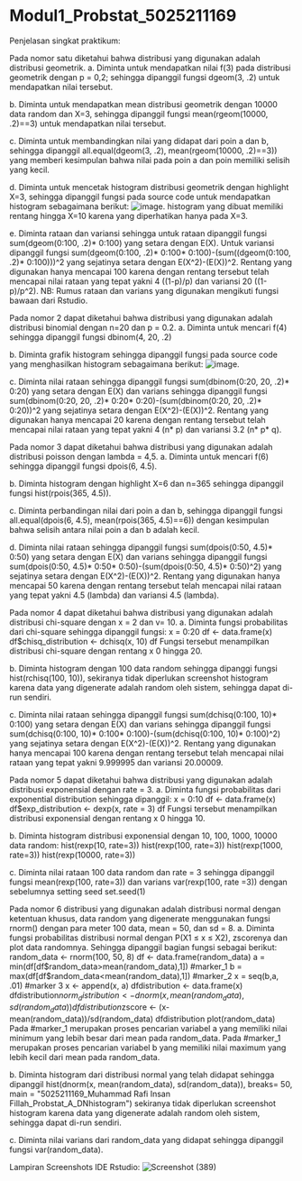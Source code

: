 # Modul1_Probstat_5025211169
Penjelasan singkat praktikum:

Pada nomor satu diketahui bahwa distribusi yang digunakan adalah distribusi geometrik. 
  a. Diminta untuk mendapatkan nilai f(3) pada distribusi geometrik dengan p = 0,2; sehingga dipanggil fungsi dgeom(3, .2) untuk mendapatkan nilai tersebut. 
  
  b. Diminta untuk mendapatkan mean distribusi geometrik dengan 10000 data random dan X=3, sehingga dipanggil fungsi mean(rgeom(10000, .2)==3) untuk mendapatkan nilai tersebut.
  
  c. Diminta untuk membandingkan nilai yang didapat dari poin a dan b, sehingga dipanggil all.equal(dgeom(3, .2), mean(rgeom(10000, .2)==3)) yang memberi kesimpulan bahwa nilai pada poin a dan poin memiliki selisih yang kecil. 
  
  d. Diminta untuk mencetak histogram distribusi geometrik dengan highlight X=3, sehingga dipanggil fungsi pada source code untuk mendapatkan histogram sebagaimana berikut: ![image](https://user-images.githubusercontent.com/78022264/195272441-fc2391e4-5ba8-45fa-90f3-c8b8f71a49ef.png).
  histogram yang dibuat memiliki rentang hingga X=10 karena yang diperhatikan hanya pada X=3.
  
  e. Diminta rataan dan variansi sehingga untuk rataan dipanggil fungsi sum(dgeom(0:100, .2)* 0:100) yang setara dengan E(X). Untuk variansi dipanggil fungsi sum(dgeom(0:100, .2)* 0:100* 0:100)-(sum((dgeom(0:100, .2)* 0:100)))^2 yang sejatinya setara dengan E(X^2)-(E(X))^2. Rentang yang digunakan hanya mencapai 100 karena dengan rentang tersebut telah mencapai nilai rataan yang tepat yakni 4 ((1-p)/p) dan variansi 20 ((1-p)/p^2).
  NB: Rumus rataan dan varians yang digunakan mengikuti fungsi bawaan dari Rstudio.


Pada nomor 2 dapat diketahui bahwa distribusi yang digunakan adalah distribusi binomial dengan n=20 dan p = 0.2.
  a. Diminta untuk mencari f(4) sehingga dipanggil fungsi dbinom(4, 20, .2)
  
  b. Diminta grafik histogram sehingga dipanggil fungsi pada source code yang menghasilkan histogram sebagaimana berikut: ![image](https://user-images.githubusercontent.com/78022264/195274351-e63231f9-2f98-4701-a93b-c8b7f148a09c.png).
  
  c. Diminta nilai rataan sehingga dipanggil fungsi sum(dbinom(0:20, 20, .2)* 0:20) yang setara dengan E(X) dan varians sehingga dipanggil fungsi sum(dbinom(0:20, 20, .2)* 0:20* 0:20)-(sum(dbinom(0:20, 20, .2)* 0:20))^2 yang sejatinya setara dengan E(X^2)-(E(X))^2. Rentang yang digunakan hanya mencapai 20 karena dengan rentang tersebut telah mencapai nilai rataan yang tepat yakni 4 (n* p) dan variansi 3.2 (n* p* q).
  
Pada nomor 3 dapat diketahui bahwa distribusi yang digunakan adalah distribusi poisson dengan lambda = 4,5.
  a. Diminta untuk mencari f(6) sehingga dipanggil fungsi dpois(6, 4.5).
  
  b. Diminta histogram dengan highlight X=6 dan n=365 sehingga dipanggil fungsi hist(rpois(365, 4.5)).
  
  c. Diminta perbandingan  nilai dari poin a dan b, sehingga dipanggil fungsi all.equal(dpois(6, 4.5), mean(rpois(365, 4.5)==6)) dengan kesimpulan bahwa selisih antara nilai poin a dan b adalah kecil.
  
  d. Diminta nilai rataan sehingga dipanggil fungsi sum(dpois(0:50, 4.5)* 0:50) yang setara dengan E(X) dan varians sehingga dipanggil fungsi sum(dpois(0:50, 4.5)* 0:50* 0:50)-(sum(dpois(0:50, 4.5)* 0:50)^2) yang sejatinya setara dengan E(X^2)-(E(X))^2. Rentang yang digunakan hanya mencapai 50 karena dengan rentang tersebut telah mencapai nilai rataan yang tepat yakni 4.5 (lambda) dan variansi 4.5 (lambda).
  
  
Pada nomor 4 dapat diketahui bahwa distribusi yang digunakan adalah distribusi chi-square dengan x = 2 dan v= 10.
  a. Diminta fungsi probabilitas dari chi-square sehingga dipanggil fungsi:
      x = 0:20
      df <- data.frame(x)
      df$chisq_distribution <- dchisq(x, 10)
      df
    Fungsi tersebut menampilkan distribusi chi-square dengan rentang x 0 hingga 20.
    
  b. Diminta histogram dengan 100 data random sehingga dipanggi fungsi hist(rchisq(100, 10)), sekiranya tidak diperlukan screenshot histogram karena data yang digenerate adalah random oleh sistem, sehingga dapat di-run sendiri.
  
  c. Diminta nilai rataan sehingga dipanggil fungsi sum(dchisq(0:100, 10)* 0:100) yang setara dengan E(X) dan varians sehingga dipanggil fungsi sum(dchisq(0:100, 10)* 0:100* 0:100)-(sum(dchisq(0:100, 10)* 0:100)^2) yang sejatinya setara dengan E(X^2)-(E(X))^2. Rentang yang digunakan hanya mencapai 100 karena dengan rentang tersebut telah mencapai nilai rataan yang tepat yakni 9.999995 dan variansi 20.00009.
  

Pada nomor 5 dapat diketahui bahwa distribusi yang digunakan adalah distribusi exponensial dengan rate = 3.
  a. Diminta fungsi probabilitas dari exponential distribution sehingga dipanggil:
      x = 0:10
      df <- data.frame(x)
      df$exp_distribution <- dexp(x, rate = 3)
      df
     Fungsi tersebut menampilkan distribusi exponensial dengan rentang x 0 hingga 10.
     
  b. Diminta histogram distribusi exponensial dengan 10, 100, 1000, 10000 data random:
      hist(rexp(10, rate=3))
      hist(rexp(100, rate=3))
      hist(rexp(1000, rate=3))
      hist(rexp(10000, rate=3))
      
  c. Diminta nilai rataan 100 data random dan rate = 3 sehingga dipanggil fungsi mean(rexp(100, rate=3)) dan varians var(rexp(100, rate =3)) dengan sebelumnya setting seed set.seed(1)
  
  
Pada nomor 6 distribusi yang digunakan adalah distribusi normal dengan ketentuan khusus, data random yang digenerate menggunakan fungsi rnorm() dengan para meter 100 data, mean = 50, dan sd = 8.
  a. Diminta fungsi probabilitas distribusi normal dengan P(X1 ≤ x ≤ X2), zscorenya dan plot data randomnya. Sehingga dipanggil bagian fungsi sebagai berikut:
      random_data <- rnorm(100, 50, 8)
      df <- data.frame(random_data)
      a = min(df[df$random_data>mean(random_data),1]) #marker_1
      b = max(df[df$random_data<mean(random_data),1]) #marker_2
      x = seq(b,a, .01) #marker 3
      x <- append(x, a) 
      dfdistribution <- data.frame(x)
      dfdistribution$norm_distribution <- dnorm(x, mean(random_data), sd(random_data))
      dfdistribution$zscore <- (x-mean(random_data))/sd(random_data)
      dfdistribution
      plot(random_data)
    Pada #marker_1 merupakan proses pencarian variabel a yang memiliki nilai minimum yang lebih besar dari mean pada random_data. Pada #marker_1 merupakan proses pencarian variabel b yang memiliki nilai maximum yang lebih kecil dari mean pada random_data. 
    
  b. Diminta histogram dari distribusi normal yang telah didapat sehingga dipanggil     hist(dnorm(x, mean(random_data), sd(random_data)), breaks= 50, main = "5025211169_Muhammad Rafi Insan Fillah_Probstat_A_DNhistogram")
      sekiranya tidak diperlukan screenshot histogram karena data yang digenerate adalah  random oleh sistem, sehingga dapat di-run sendiri.
      
  c. Diminta nilai varians dari random_data yang didapat sehingga dipanggil fungsi var(random_data).
  

Lampiran Screenshots IDE Rstudio:
![Screenshot (389)](https://user-images.githubusercontent.com/78022264/195270909-1ba2354f-77be-4974-8b75-84cdc2b9a10e.png)
